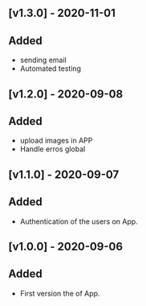 ## [v1.3.0] - 2020-11-01

## Added

+ sending email
+ Automated testing

## [v1.2.0] - 2020-09-08

## Added

+ upload images in APP
+ Handle erros global

## [v1.1.0] - 2020-09-07

## Added

+ Authentication of the users on App.

## [v1.0.0] - 2020-09-06

## Added

+ First version the of App.
